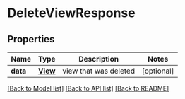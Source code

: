 # DeleteViewResponse

## Properties
Name | Type | Description | Notes
------------ | ------------- | ------------- | -------------
**data** | [**View**](View.md) | view that was deleted | [optional] 

[[Back to Model list]](../README.md#documentation-for-models) [[Back to API list]](../README.md#documentation-for-api-endpoints) [[Back to README]](../README.md)


